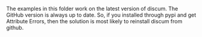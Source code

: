 The examples in this folder work on the latest version of discum. The GitHub version is always up to date. So, if you installed through pypi and get Attribute Errors, then the solution is most likely to reinstall discum from github.
